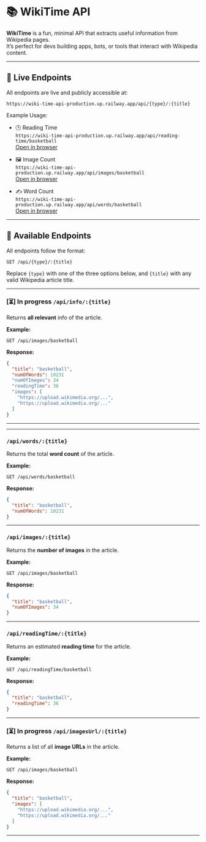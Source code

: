 # 📚 WikiTime API

**WikiTime** is a fun, minimal API that extracts useful information from Wikipedia pages.  
It’s perfect for devs building apps, bots, or tools that interact with Wikipedia content.

---

## 🔗 Live Endpoints

All endpoints are live and publicly accessible at:

``https://wiki-time-api-production.up.railway.app/api/{type}/:{title}``

Example Usage:

- 🕒 Reading Time  
  `https://wiki-time-api-production.up.railway.app/api/reading-time/basketball`  
  [Open in browser](https://wiki-time-api-production.up.railway.app/api/reading-time/basketball)

- 🖼️ Image Count  
  `https://wiki-time-api-production.up.railway.app/api/images/basketball`  
  [Open in browser](https://wiki-time-api-production.up.railway.app/api/images/basketball)

- ✍️ Word Count  
  `https://wiki-time-api-production.up.railway.app/api/words/basketball`  
  [Open in browser](https://wiki-time-api-production.up.railway.app/api/words/basketball)

---

## 📌 Available Endpoints

All endpoints follow the format:

```
GET /api/{type}/:{title}
```

Replace `{type}` with one of the three options below, and `{title}` with any valid Wikipedia article title.

---

### [⏳] In progress `/api/info/:{title}`

Returns **all relevant** info of the article.

**Example:**

```
GET /api/images/basketball
```

**Response:**

```json
{
  "title": "basketball",
  "numOfWords": 10231
  "numOfImages": 34
  "readingTime": 36
  "images": [
    "https://upload.wikimedia.org/...",
    "https://upload.wikimedia.org/..."
  ]
}
```
---

---

### `/api/words/:{title}`

Returns the total **word count** of the article.

**Example:**

```
GET /api/words/basketball
```

**Response:**

```json
{
  "title": "basketball",
  "numOfWords": 10231
}
```
---

### `/api/images/:{title}`

Returns the **number of images** in the article.

**Example:**

```
GET /api/images/basketball
```

**Response:**

```json
{
  "title": "basketball",
  "numOfImages": 34
}
```

---

### `/api/readingTime/:{title}`

Returns an estimated **reading time** for the article.

**Example:**

```
GET /api/readingTime/basketball
```

**Response:**

```json
{
  "title": "basketball",
  "readingTime": 36
}
```

---

### [⏳] In progress `/api/imagesUrl/:{title}`

Returns a list of all **image URLs** in the article.

**Example:**

```
GET /api/images/basketball
```

**Response:**

```json
{
  "title": "basketball",
  "images": [
    "https://upload.wikimedia.org/...",
    "https://upload.wikimedia.org/..."
  ]
}
```

---
